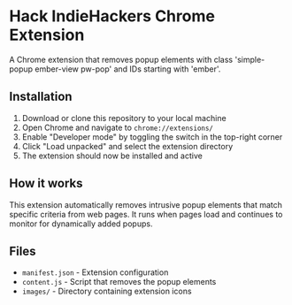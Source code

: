 # Hack IndieHackers Chrome Extension

A Chrome extension that removes popup elements with class 'simple-popup ember-view pw-pop' and IDs starting with 'ember'.

## Installation

1. Download or clone this repository to your local machine
2. Open Chrome and navigate to `chrome://extensions/`
3. Enable "Developer mode" by toggling the switch in the top-right corner
4. Click "Load unpacked" and select the extension directory
5. The extension should now be installed and active

## How it works

This extension automatically removes intrusive popup elements that match specific criteria from web pages. It runs when pages load and continues to monitor for dynamically added popups.

## Files

- `manifest.json` - Extension configuration
- `content.js` - Script that removes the popup elements
- `images/` - Directory containing extension icons
